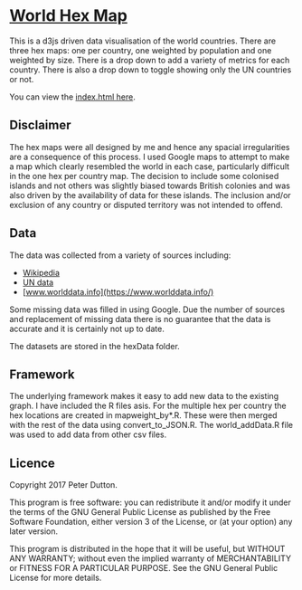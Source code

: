 # [World Hex Map](https://finite2.github.io/WorldHexMap/)

This is a d3js driven data visualisation of the world countries. There are three hex maps: one per country, one weighted by population and one weighted by size. There is a drop down to add a variety of metrics for each country. There is also a drop down to toggle showing only the UN countries or not.

You can view the [index.html here](https://finite2.github.io/WorldHexMap/).

## Disclaimer

The hex maps were all designed by me and hence any spacial irregularities are a consequence of this process. I used Google maps to attempt to make a map which clearly resembled the world in each case, particularly difficult in the one hex per country map. The decision to include some colonised islands and not others was slightly biased towards British colonies and was also driven by the availability of data for these islands. The inclusion and/or exclusion of any country or disputed territory was not intended to offend.

## Data

The data was collected from a variety of sources including:

- [Wikipedia](https://en.wikipedia.org/wiki/List_of_countries_and_dependencies_by_area)
- [UN data](http://data.un.org/)
- [www.worlddata.info](https://www.worlddata.info/)

Some missing data was filled in using Google. Due the number of sources and replacement of missing data there is no guarantee that the data is accurate and it is certainly not up to date.

The datasets are stored in the hexData folder.

## Framework

The underlying framework makes it easy to add new data to the existing graph. I have included the R files asis. For the multiple hex per country the hex locations are created in mapweight_by*.R. These were then merged with the rest of the data using convert_to_JSON.R. The world_addData.R file was used to add data from other csv files.

## Licence

Copyright 2017 Peter Dutton.

This program is free software: you can redistribute it and/or modify it under the terms of the GNU General Public License as published by the Free Software Foundation, either version 3 of the License, or (at your option) any later version.

This program is distributed in the hope that it will be useful, but WITHOUT ANY WARRANTY; without even the implied warranty of MERCHANTABILITY or FITNESS FOR A PARTICULAR PURPOSE.  See the GNU General Public License for more details.